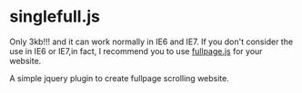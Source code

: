 # singlefull.js
Only 3kb!!! and it can work normally in IE6 and IE7. If you don't consider the use in IE6 or IE7,in fact, I recommend you to use [fullpage.js](https://github.com/alvarotrigo/fullPage.js) for your website.

A simple jquery plugin to create fullpage scrolling website. 


